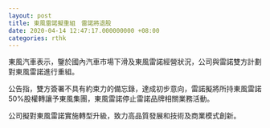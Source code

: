 ```yaml
---
layout: post
title: 東風雷諾擬重組　雷諾將退股
date: 2020-04-14 12:47:17.000000000 +08:00
categories: rthk
---
```


東風汽車表示，鑒於國內汽車市場下滑及東風雷諾經營狀況，公司與雷諾雙方計劃對東風雷諾進行重組。

公告指，雙方簽署不具有約束力的備忘錄，達成初步意向，雷諾擬將所持東風雷諾50%股權轉讓予東風集團，東風雷諾停止雷諾品牌相關業務活動。

公司擬對東風雷諾實施轉型升級，致力高品質發展和技術及商業模式創新。
